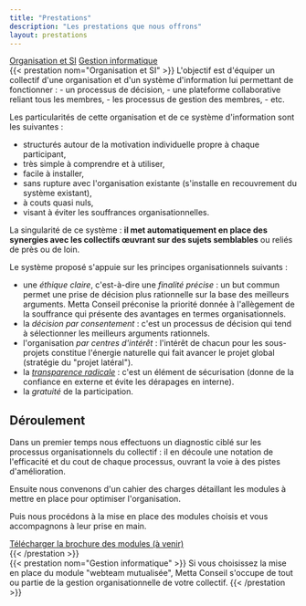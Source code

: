 ```yaml
---
title: "Prestations"
description: "Les prestations que nous offrons"
layout: prestations
---
```


<div class="grid-prestations">
    <div class="nav flex-column nav-pills" id="prestations-tab" role="tablist" aria-orientation="vertical">
      <a class="nav-link active" id="organisation-si-tab" data-toggle="pill" href="#organisation-si" role="tab" aria-controls="organisation-si" aria-selected="true">Organisation et SI</a>
      <a class="nav-link" id="gestion-informatique-tab" data-toggle="pill" href="#gestion-informatique" role="tab" aria-controls="gestion-informatique" aria-selected="false">Gestion informatique</a>
    </div>
    <div class="tab-content" id="prestations-tabContent">
      <div class="tab-pane fade show active" id="organisation-si" role="tabpanel" aria-labelledby="organisation-si-tab">
{{< prestation nom="Organisation et SI" >}}
L'objectif est d'équiper un collectif d'une organisation et d'un système d'information lui permettant de fonctionner :
- un processus de décision,
- une plateforme collaborative reliant tous les membres,
- les processus de gestion des membres,
- etc.

Les particularités de cette organisation et de ce système d'information sont les suivantes :
- structurés autour de la motivation individuelle propre à chaque participant,
- très simple à comprendre et à utiliser,
- facile à installer,
- sans rupture avec l'organisation existante (s'installe en recouvrement du système existant),
- à couts quasi nuls,
- visant à éviter les souffrances organisationnelles.

La singularité de ce système : **il met automatiquement en place des synergies avec les collectifs œuvrant sur des sujets semblables** ou reliés de près ou de loin.

Le système proposé s'appuie sur les principes organisationnels suivants :
- une *éthique claire*, c'est-à-dire une *finalité précise* : un but commun permet une prise de décision plus rationnelle sur la base des meilleurs arguments. Metta Conseil préconise la priorité donnée à l'allègement de la souffrance qui présente des avantages en termes organisationnels.
- la *décision par consentement* : c'est un processus de décision qui tend à sélectionner les meilleurs arguments rationnels.
- l'organisation *par centres d'intérêt* : l'intérêt de chacun pour les sous-projets constitue l'énergie naturelle qui fait avancer le projet global (stratégie du "projet latéral").
- la *[transparence radicale](https://fr.wikipedia.org/wiki/Transparence_radicale)* : c'est un élément de sécurisation (donne de la confiance en externe et évite les dérapages en interne).
- la *gratuité* de la participation.

## Déroulement
Dans un premier temps nous effectuons un diagnostic ciblé sur les processus organisationnels du collectif : il en découle une notation de l'efficacité et du cout de chaque processus, ouvrant la voie à des pistes d'amélioration.

Ensuite nous convenons d'un cahier des charges détaillant les modules à mettre en place pour optimiser l'organisation.

Puis nous procédons à la mise en place des modules choisis et vous accompagnons à leur prise en main.
<div class="text-center">
  <a class="btn btn-info" href="#" role="button">Télécharger la brochure des modules (à venir)</a>
</div>
{{< /prestation >}}
      </div>
      <div class="tab-pane fade" id="gestion-informatique" role="tabpanel" aria-labelledby="gestion-informatique-tab">
{{< prestation nom="Gestion informatique" >}}
Si vous choisissez la mise en place du module "webteam mutualisée", Metta Conseil s'occupe de tout ou partie de la gestion organisationnelle de votre collectif.
{{< /prestation >}}
      </div>
    </div>
</div>
